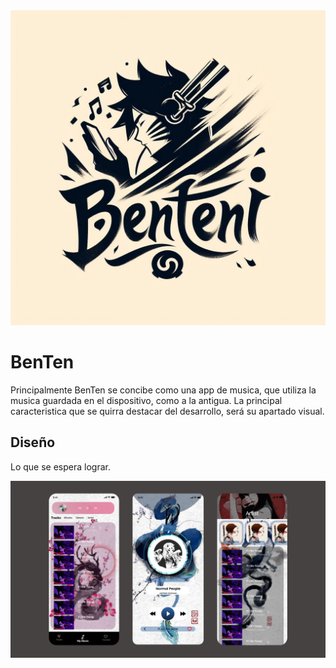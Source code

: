 <img title="a title" alt="Alt text" src='./assets/BenTen.jpg'>

# BenTen

Principalmente BenTen se concibe como una app de musica, que utiliza la musica guardada en el dispositivo, como a la antigua. La principal caracteristica que se quirra destacar del desarrollo, será su apartado visual.

## Diseño

Lo que se espera lograr.

<img title="a title" alt="Alt text" src='./assets/WireFrameBenTen.jpg'>

